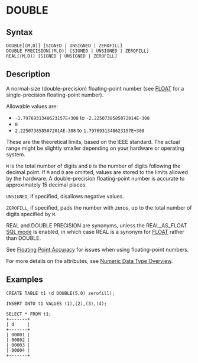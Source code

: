 
# DOUBLE

## Syntax


```
DOUBLE[(M,D)] [SIGNED | UNSIGNED | ZEROFILL]
DOUBLE PRECISION[(M,D)] [SIGNED | UNSIGNED | ZEROFILL]
REAL[(M,D)] [SIGNED | UNSIGNED | ZEROFILL]
```


## Description


A normal-size (double-precision) floating-point number (see [FLOAT](float.md) for a single-precision floating-point number).


Allowable values are:


* `-1.7976931348623157E+308` to `-2.2250738585072014E-308`
* `0`
* `2.2250738585072014E-308` to `1.7976931348623157E+308`


These are the theoretical limits, based on the IEEE standard. The actual range
might be slightly smaller depending on your hardware or operating system.


`M` is the total number of digits and `D` is the number of digits
following the decimal point. If `M` and `D` are omitted, values are stored
to the limits allowed by the hardware. A double-precision
floating-point number is accurate to approximately 15 decimal places.


`UNSIGNED`, if specified, disallows negative values.


`ZEROFILL`, if specified, pads the number with zeros, up to the total number
of digits specified by `M`.


REAL and DOUBLE PRECISION are synonyms, unless the REAL_AS_FLOAT [SQL mode](../../../server-management/variables-and-modes/sql-mode.md) is enabled, in which case REAL is a synonym for [FLOAT](float.md) rather than DOUBLE.


See [Floating Point Accuracy](floating-point-accuracy.md) for issues when using floating-point numbers.


For more details on the attributes, see [Numeric Data Type Overview](numeric-data-type-overview.md).


## Examples


```
CREATE TABLE t1 (d DOUBLE(5,0) zerofill);

INSERT INTO t1 VALUES (1),(2),(3),(4);

SELECT * FROM t1;
+-------+
| d     |
+-------+
| 00001 |
| 00002 |
| 00003 |
| 00004 |
+-------+
```
